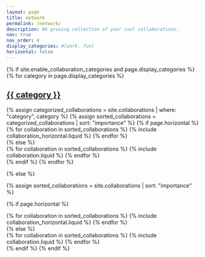 ```yaml
---
layout: page
title: network
permalink: /network/
description: #A growing collection of your cool collaborations.
nav: true
nav_order: 4
display_categories: #[work, fun]
horizontal: false
---
```


<!-- pages/collaborations.md -->
<div class="events">
{% if site.enable_collaboration_categories and page.display_categories %}
  <!-- Display categorized collaborations -->
  {% for category in page.display_categories %}
  <a id="{{ category }}" href=".#{{ category }}">
    <h2 class="category">{{ category }}</h2>
  </a>
  {% assign categorized_collaborations = site.collaborations | where: "category", category %}
  {% assign sorted_collaborations = categorized_collaborations | sort: "importance" %}
  <!-- Generate cards for each collaboration -->
  {% if page.horizontal %}
  <div class="container">
    <div class="row row-cols-2">
    {% for collaboration in sorted_collaborations %}
      {% include collaboration_horizontal.liquid %}
    {% endfor %}
    </div>
  </div>
  {% else %}
  <div class="grid">
    {% for collaboration in sorted_collaborations %}
      {% include collaboration.liquid %}
    {% endfor %}
  </div>
  {% endif %}
  {% endfor %}

{% else %}

  <!-- Display collaborations without categories -->

  {% assign sorted_collaborations = site.collaborations | sort: "importance" %}

  <!-- Generate cards for each collaboration -->

  {% if page.horizontal %}
  <div class="container">
    <div class="row row-cols-2">
    {% for collaboration in sorted_collaborations %}
      {% include collaboration_horizontal.liquid %}
    {% endfor %}
    </div>
  </div>
  {% else %}
  <div class="grid">
    {% for collaboration in sorted_collaborations %}
      {% include collaboration.liquid %}
    {% endfor %}
  </div>
  {% endif %}
{% endif %}
</div>
